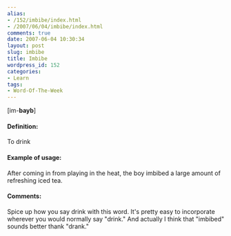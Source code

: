 ```yaml
---
alias:
- /152/imbibe/index.html
- /2007/06/04/imbibe/index.html
comments: true
date: 2007-06-04 10:30:34
layout: post
slug: imbibe
title: Imbibe
wordpress_id: 152
categories:
- Learn
tags:
- Word-Of-The-Week
---
```


[im-**bayb**]


#### Definition:


To drink



#### Example of usage:


After coming in from playing in the heat, the boy imbibed a large amount of refreshing iced tea.



#### Comments:


Spice up how you say drink with this word.  It's pretty easy to incorporate wherever you would normally say "drink."  And actually I think that "imbibed" sounds better thank "drank."
